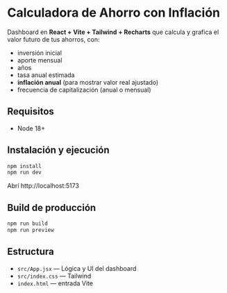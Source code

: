 # Calculadora de Ahorro con Inflación

Dashboard en **React + Vite + Tailwind + Recharts** que calcula y grafica el valor futuro de tus ahorros, con:
- inversión inicial
- aporte mensual
- años
- tasa anual estimada
- **inflación anual** (para mostrar valor real ajustado)
- frecuencia de capitalización (anual o mensual)

## Requisitos
- Node 18+

## Instalación y ejecución
```bash
npm install
npm run dev
```
Abrí http://localhost:5173

## Build de producción
```bash
npm run build
npm run preview
```

## Estructura
- `src/App.jsx` — Lógica y UI del dashboard
- `src/index.css` — Tailwind
- `index.html` — entrada Vite

